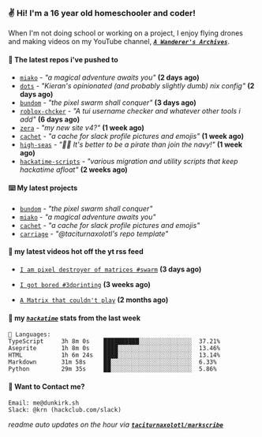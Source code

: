 ### ✌️ Hi! I'm a 16 year old homeschooler and coder!

When I'm not doing school or working on a project, I enjoy flying drones and making videos on my YouTube channel, [**_`A Wanderer's Archives`_**](https://youtube.com/@wanderer.archives).

#### 👷 The latest repos i've pushed to

- [`miako`](https://github.com/taciturnaxolotl/miako) - _"a magical adventure awaits you"_ **(2 days ago)**
- [`dots`](https://github.com/taciturnaxolotl/dots) - _"Kieran's opinionated (and probably slightly dumb) nix config"_ **(2 days ago)**
- [`bundom`](https://github.com/taciturnaxolotl/bundom) - _"the pixel swarm shall conquer"_ **(3 days ago)**
- [`roblox-chcker`](https://github.com/taciturnaxolotl/roblox-chcker) - _"A tui username checker and whatever other tools i add"_ **(6 days ago)**
- [`zera`](https://github.com/taciturnaxolotl/zera) - _"my new site v4?"_ **(1 week ago)**
- [`cachet`](https://github.com/taciturnaxolotl/cachet) - _"a cache for slack profile pictures and emojis"_ **(1 week ago)**
- [`high-seas`](https://github.com/hackclub/high-seas) - _"🏴‍☠️ It's better to be a pirate than join the navy!"_ **(1 week ago)**
- [`hackatime-scripts`](https://github.com/taciturnaxolotl/hackatime-scripts) - _"various migration and utility scripts that keep hackatime afloat"_ **(2 weeks ago)**

#### ⌨️ My latest projects

- [`bundom`](https://github.com/taciturnaxolotl/bundom) - _"the pixel swarm shall conquer"_
- [`miako`](https://github.com/taciturnaxolotl/miako) - _"a magical adventure awaits you"_
- [`cachet`](https://github.com/taciturnaxolotl/cachet) - _"a cache for slack profile pictures and emojis"_
- [`carriage`](https://github.com/taciturnaxolotl/carriage) - _"@taciturnaxolotl's repo template"_

#### 🍿 my latest videos hot off the yt rss feed

- [`I am pixel destroyer of matrices #swarm`](https://www.youtube.com/watch?v=bh3vvy5NyKg) **(3 days ago)**

- [`I got bored #3dprinting`](https://www.youtube.com/watch?v=59f5n1NeItE) **(3 weeks ago)**

- [`A Matrix that couldn't play`](https://www.youtube.com/watch?v=NodwjZF7uZw) **(2 months ago)**



#### 📡 my [_`hackatime`_](https://waka.hackclub.com) stats from the last week

```text
💾 Languages:
TypeScript     3h 8m 0s    ██████████░░░░░░░░░░░░░░░  37.21%
Aseprite       1h 8m 0s    ████░░░░░░░░░░░░░░░░░░░░░  13.46%
HTML           1h 6m 24s   ████░░░░░░░░░░░░░░░░░░░░░  13.14%
Markdown       31m 58s     ██░░░░░░░░░░░░░░░░░░░░░░░  6.33%
Python         29m 35s     ██░░░░░░░░░░░░░░░░░░░░░░░  5.86%
```

#### 📮 Want to Contact me?

```text
Email: me@dunkirk.sh
Slack: @krn (hackclub.com/slack)
```

_readme auto updates on the hour via [**`taciturnaxolotl/markscribe`**](https://github.com/taciturnaxolotl/markscribe)_
